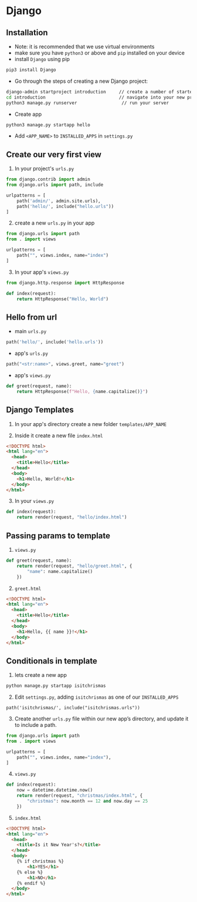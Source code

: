 # Django

## Installation

- Note: it is recommended that we use virtual environments
- make sure you have `python3` or above and `pip` installed on your device
- install `Django` using pip

```bash
pip3 install Django
```

- Go through the steps of creating a new Django project:

```bash
django-admin startproject introduction     // create a number of starter files for our project
cd introduction                            // navigate into your new project’s directory
python3 manage.py runserver                 // run your server
```

- Create app

```bash
python3 manage.py startapp hello
```

- Add `<APP_NAME>` to `INSTALLED_APPS` in `settings.py`

## Create our very first view

1. In your project's `urls.py`

```python
from django.contrib import admin
from django.urls import path, include

urlpatterns = [
    path('admin/', admin.site.urls),
    path('hello/', include("hello.urls"))
]
```

2. create a new `urls.py` in your app

```python
from django.urls import path
from . import views

urlpatterns = [
    path("", views.index, name="index")
]
```

3. In your app's `views.py`

```python
from django.http.response import HttpResponse

def index(request):
    return HttpResponse("Hello, World")
```

## Hello from url

- main `urls.py`

```python
path('hello/', include('hello.urls'))
```

- app's `urls.py`

```python
path("<str:name>", views.greet, name="greet")
```

- app's `views.py`

```python
def greet(request, name):
    return HttpResponse(f"Hello, {name.capitalize()}")
```

## Django Templates

1. In your app's directory create a new folder `templates/APP_NAME`

2. Inside it create a new file `index.html`

```html
<!DOCTYPE html>
<html lang="en">
  <head>
    <title>Hello</title>
  </head>
  <body>
    <h1>Hello, World!</h1>
  </body>
</html>
```

3. In your `views.py`

```python
def index(request):
    return render(request, "hello/index.html")
```

## Passing params to template

1. `views.py`

```python
def greet(request, name):
    return render(request, "hello/greet.html", {
        "name": name.capitalize()
    })
```

2. `greet.html`

```html
<!DOCTYPE html>
<html lang="en">
  <head>
    <title>Hello</title>
  </head>
  <body>
    <h1>Hello, {{ name }}!</h1>
  </body>
</html>
```

## Conditionals in template

1. lets create a new app

```bash
python manage.py startapp isitchrismas
```

2. Edit `settings.py`, adding `isitchrismas` as one of our `INSTALLED_APPS`

```pyton
path('isitchrismas/', include("isitchrismas.urls"))
```

3. Create another `urls.py` file within our new app’s directory, and update it to include a path.

```python
from django.urls import path
from . import views

urlpatterns = [
    path("", views.index, name="index"),
]
```

4. `views.py`

```python
def index(request):
    now = datetime.datetime.now()
    return render(request, "christmas/index.html", {
        "christmas": now.month == 12 and now.day == 25
    })
```

5. `index.html`

<!-- prettier-ignore -->
```html
<!DOCTYPE html>
<html lang="en">
  <head>
    <title>Is it New Year's?</title>
  </head>
  <body>
    {% if christmas %}
        <h1>YES</h1>
    {% else %}
        <h1>NO</h1>
    {% endif %}
  </body>
</html>
```
